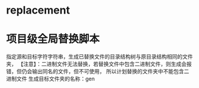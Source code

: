 # replacement
# 项目级全局替换脚本
指定源和目标字符字符串，生成已替换文件的目录结构树与原目录结构相同的文件夹，
【注意】：二进制文件无法替换，若替换文件中包含二进制文件，则生成会报错，但仍会输出同名的文件，但不可使用，
所以计划替换的文件夹中不能包含二进制文件
生成目标文件夹的名称：gen

